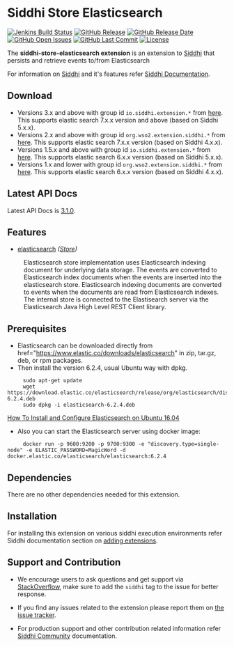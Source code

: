 Siddhi Store Elasticsearch
=============================

  [![Jenkins Build Status](https://wso2.org/jenkins/job/siddhi/job/siddhi-store-elasticsearch/badge/icon)](https://wso2.org/jenkins/job/siddhi/job/siddhi-store-elasticsearch/)
  [![GitHub Release](https://img.shields.io/github/release/siddhi-io/siddhi-store-elasticsearch.svg)](https://github.com/siddhi-io/siddhi-store-elasticsearch/releases)
  [![GitHub Release Date](https://img.shields.io/github/release-date/siddhi-io/siddhi-store-elasticsearch.svg)](https://github.com/siddhi-io/siddhi-store-elasticsearch/releases)
  [![GitHub Open Issues](https://img.shields.io/github/issues-raw/siddhi-io/siddhi-store-elasticsearch.svg)](https://github.com/siddhi-io/siddhi-store-elasticsearch/issues)
  [![GitHub Last Commit](https://img.shields.io/github/last-commit/siddhi-io/siddhi-store-elasticsearch.svg)](https://github.com/siddhi-io/siddhi-store-elasticsearch/commits/master)
  [![License](https://img.shields.io/badge/License-Apache%202.0-blue.svg)](https://opensource.org/licenses/Apache-2.0)

The **siddhi-store-elasticsearch extension** is an extension to <a target="_blank" href="https://wso2.github.io/siddhi">Siddhi</a> that persists and retrieve events to/from Elasticsearch

For information on <a target="_blank" href="https://siddhi.io/">Siddhi</a> and it's features refer <a target="_blank" href="https://siddhi.io/redirect/docs.html">Siddhi Documentation</a>. 

## Download

* Versions 3.x and above with group id `io.siddhi.extension.*` from <a target="_blank" href="https://mvnrepository.com/artifact/io.siddhi.extension.store.elasticsearch/siddhi-store-elasticsearch/">here</a>. This supports elastic search 7.x.x version and above (based on Siddhi 5.x.x).
* Versions 2.x and above with group id `org.wso2.extension.siddhi.*` from <a target="_blank" href="https://mvnrepository.com/artifact/org.wso2.extension.siddhi.store.elasticsearch/siddhi-store-elasticsearch">here</a>. This supports elastic search 7.x.x version (based on Siddhi 4.x.x).
* Versions 1.5.x and above with group id `io.siddhi.extension.*` from <a target="_blank" href="https://mvnrepository.com/artifact/io.siddhi.extension.store.elasticsearch/siddhi-store-elasticsearch/">here</a>. This supports elastic search 6.x.x version (based on Siddhi 5.x.x).
* Versions 1.x and lower with group id `org.wso2.extension.siddhi.*` from <a target="_blank" href="https://mvnrepository.com/artifact/org.wso2.extension.siddhi.store.elasticsearch/siddhi-store-elasticsearch">here</a>. This supports elastic search 6.x.x version (based on Siddhi 4.x.x).

## Latest API Docs 

Latest API Docs is <a target="_blank" href="https://siddhi-io.github.io/siddhi-store-elasticsearch/api/3.1.0">3.1.0</a>.

## Features

* <a target="_blank" href="https://siddhi-io.github.io/siddhi-store-elasticsearch/api/3.1.0/#elasticsearch-store">elasticsearch</a> *(<a target="_blank" href="http://siddhi.io/en/v5.1/docs/query-guide/#store">Store</a>)*<br> <div style="padding-left: 1em;"><p><p style="word-wrap: break-word;margin: 0;">Elasticsearch store implementation uses Elasticsearch indexing document for underlying data storage. The events are converted to Elasticsearch index documents when the events are inserted into the elasticsearch store. Elasticsearch indexing documents are converted to events when the documents are read from Elasticsearch indexes. The internal store is connected to the Elastisearch server via the Elasticsearch Java High Level REST Client library.</p></p></div>

## Prerequisites
 - Elasticsearch can be downloaded directly from href="https://www.elastic.co/downloads/elasticsearch" in zip, tar.gz, deb, or rpm packages. 
 - Then install the version 6.2.4, usual Ubuntu way with dpkg.
   
```
     sudo apt-get update
     wget https://download.elastic.co/elasticsearch/release/org/elasticsearch/distribution/deb/elasticsearch/6.2.4/elasticsearch-6.2.4.deb
     sudo dpkg -i elasticsearch-6.2.4.deb
```
   
   <a href="https://www.digitalocean.com/community/tutorials/how-to-install-and-configure-elasticsearch-on-ubuntu-16-04">How To Install and Configure Elasticsearch on Ubuntu 16.04</a>
 - Also you can start the Elasticsearch server using docker image:
   
```
     docker run -p 9600:9200 -p 9700:9300 -e "discovery.type=single-node" -e ELASTIC_PASSWORD=MagicWord -d docker.elastic.co/elasticsearch/elasticsearch:6.2.4
```
   
## Dependencies 

There are no other dependencies needed for this extension. 

## Installation

For installing this extension on various siddhi execution environments refer Siddhi documentation section on <a target="_blank" href="https://siddhi.io/redirect/add-extensions.html">adding extensions</a>.

## Support and Contribution

* We encourage users to ask questions and get support via <a target="_blank" href="https://stackoverflow.com/questions/tagged/siddhi">StackOverflow</a>, make sure to add the `siddhi` tag to the issue for better response.

* If you find any issues related to the extension please report them on <a target="_blank" href="https://github.com/siddhi-io/siddhi-execution-string/issues">the issue tracker</a>.

* For production support and other contribution related information refer <a target="_blank" href="https://siddhi.io/community/">Siddhi Community</a> documentation.

